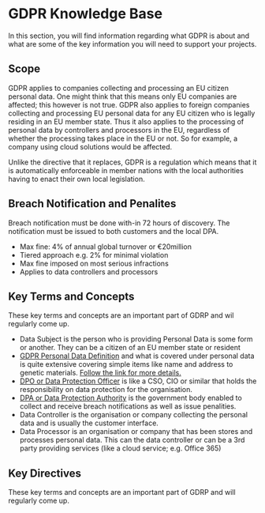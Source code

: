 # GDPR Knowledge Base
In this section, you will find information regarding what GDPR is about and what are some of the key information you will need to support your projects.

## Scope
GDPR applies to companies collecting and processing an EU citizen personal data. One might think that this means only EU companies are affected; this however is not true. GDPR also applies to foreign companies collecting and processing EU personal data for any EU citizen who is legally residing in an EU member state. Thus it also applies to the processing of personal data by controllers and processors in the EU, regardless of whether the processing takes place in the EU or not. So for example, a company using cloud solutions would be affected.

Unlike the directive that it replaces, GDPR is a regulation which means that it is automatically enforceable in member nations with the local authorities having to enact their own local legislation.

## Breach Notification and Penalites
Breach notification must be done with-in 72 hours of discovery. The notification must be issued to both customers and the local DPA​​.
* Max fine:  4% of annual global turnover or €20million
* Tiered approach e.g. 2% for minimal violation
* Max fine imposed on most serious infractions
* Applies to data controllers and processors

## Key Terms and Concepts
These key terms and concepts are an important part of GDRP and wil regularly come up.
- Data Subject is the person who is providing Personal Data is some form or another. They can be a citizen of an EU member state or resident
- [GDPR Personal Data Definition](whatispersonaldata.md) and what is covered under personal data is quite extensive covering simple items like name and address to genetic materials. ​[Follow the link for more details.](whatispersonaldata.md)
- [DPO or Data Protection Officer](dpodefinition.md) is like a CSO, CIO or similar that holds the responsibility on data protection for the organisation.
- [DPA or Data Protection Authority](dpadefinition.md) is the government body enabled to collect and receive breach notifications as well as issue penalities.
- Data Controller is the organisation or company collecting the personal data and is usually the customer interface.
- Data Processor is an organisation or company that has been stores and processes personal data. This can the data controller or can be a 3rd party providing services (like a cloud service; e.g. Office 365)

## Key Directives
These key terms and concepts are an important part of GDRP and will regularly come up.​
